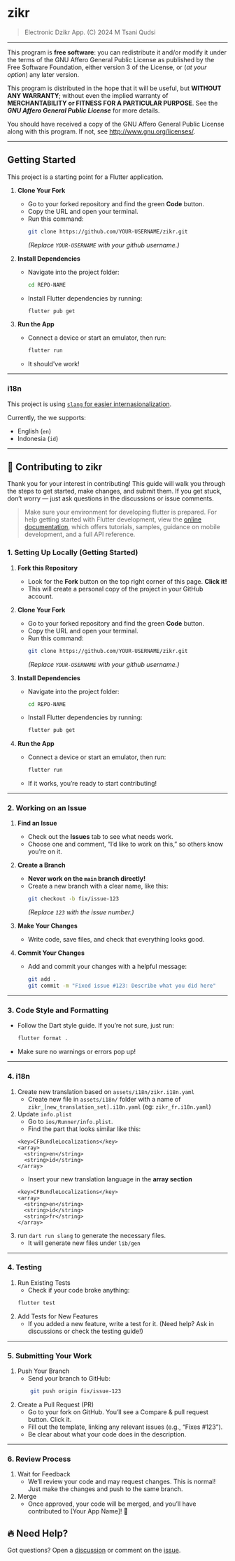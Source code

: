 # zikr

> Electronic Dzikr App. (C) 2024 M Tsani Qudsi

---

This program is **free software**: you can redistribute it and/or modify it under the terms of the GNU Affero General Public License as published by
the Free Software Foundation, either version 3 of the License, or (*at your option*) any later version.

This program is distributed in the hope that it will be useful, but **WITHOUT ANY WARRANTY**; without even the implied warranty of
**MERCHANTABILITY or FITNESS FOR A PARTICULAR PURPOSE**.  See the ***GNU Affero General Public License*** for more details.

You should have received a copy of the GNU Affero General Public License along with this program.  If not, see <http://www.gnu.org/licenses/>.

---

## Getting Started

This project is a starting point for a Flutter application.

1. **Clone Your Fork**  
   - Go to your forked repository and find the green **Code** button.
   - Copy the URL and open your terminal.
   - Run this command:
     ```bash
     git clone https://github.com/YOUR-USERNAME/zikr.git
     ```
     _(Replace `YOUR-USERNAME` with your github username.)_

2. **Install Dependencies**  
   - Navigate into the project folder:
     ```bash
     cd REPO-NAME
     ```
   - Install Flutter dependencies by running:
     ```bash
     flutter pub get
     ```

3. **Run the App**  
   - Connect a device or start an emulator, then run:
     ```bash
     flutter run
     ```
   - It should've work!

---

### i18n

This project is using [`slang` for easier internasionalization](https://pub.dev/packages/slang).

Currently, the we supports:
- English (`en`)
- Indonesia (`id`)

---

## 🌟 Contributing to zikr

Thank you for your interest in contributing! This guide will walk you through the steps to get started, make changes, and submit them. If you get stuck, don’t worry — just ask questions in the discussions or issue comments.

> Make sure your environment for developing flutter is prepared.
> For help getting started with Flutter development, view the [online documentation](https://docs.flutter.dev/), which offers tutorials, samples, guidance on mobile development, and a full API reference.
### 1. Setting Up Locally (Getting Started)

1. **Fork this Repository**  
   - Look for the **Fork** button on the top right corner of this page. **Click it!**  
   - This will create a personal copy of the project in your GitHub account.

2. **Clone Your Fork**  
   - Go to your forked repository and find the green **Code** button.
   - Copy the URL and open your terminal.
   - Run this command:
     ```bash
     git clone https://github.com/YOUR-USERNAME/zikr.git
     ```
     _(Replace `YOUR-USERNAME` with your github username.)_

3. **Install Dependencies**  
   - Navigate into the project folder:
     ```bash
     cd REPO-NAME
     ```
   - Install Flutter dependencies by running:
     ```bash
     flutter pub get
     ```

4. **Run the App**  
   - Connect a device or start an emulator, then run:
     ```bash
     flutter run
     ```
   - If it works, you’re ready to start contributing!

---

### 2. Working on an Issue

1. **Find an Issue**  
   - Check out the **Issues** tab to see what needs work.
   - Choose one and comment, “I’d like to work on this,” so others know you’re on it.

2. **Create a Branch**  
   - **Never work on the `main` branch directly!**  
   - Create a new branch with a clear name, like this:
     ```bash
     git checkout -b fix/issue-123
     ```
     _(Replace `123` with the issue number.)_

3. **Make Your Changes**  
   - Write code, save files, and check that everything looks good.

4. **Commit Your Changes**  
   - Add and commit your changes with a helpful message:
     ```bash
     git add .
     git commit -m "Fixed issue #123: Describe what you did here"
     ```

---

### 3. Code Style and Formatting

- Follow the Dart style guide. If you’re not sure, just run:
    ```bash
    flutter format .
    ```
- Make sure no warnings or errors pop up!

---

### 4. i18n
1. Create new translation based on `assets/i18n/zikr.i18n.yaml`
    - Create new file in `assets/i18n/` folder with a name of `zikr_[new_translation_set].i18n.yaml` (eg: `zikr_fr.i18n.yaml`)
2. Update `info.plist`
    - Go to `ios/Runner/info.plist`.
    - Find the part that looks similar like this:
    ```
    <key>CFBundleLocalizations</key>
    <array>
      <string>en</string>
      <string>id</string>
    </array>
    ```
    - Insert your new translation language in the **array section**
    ```
    <key>CFBundleLocalizations</key>
    <array>
      <string>en</string>
      <string>id</string>
      <string>fr</string>
    </array>
    ```
3. run `dart run slang` to generate the necessary files.
    - It will generate new files under `lib/gen`

---
### 4. Testing
1. Run Existing Tests
    - Check if your code broke anything:
    ```bash
    flutter test
    ```
2. Add Tests for New Features
    - If you added a new feature, write a test for it. (Need help? Ask in discussions or check the testing guide!)
---
### 5. Submitting Your Work
1. Push Your Branch
    - Send your branch to GitHub:
    ```bash
        git push origin fix/issue-123
    ```
2. Create a Pull Request (PR)
    - Go to your fork on GitHub. You’ll see a Compare & pull request button. Click it.
    - Fill out the template, linking any relevant issues (e.g., “Fixes #123”).
    - Be clear about what your code does in the description.
---
### 6. Review Process
1. Wait for Feedback
    - We’ll review your code and may request changes. This is normal! Just make the changes and push to the same branch.
2. Merge
    - Once approved, your code will be merged, and you’ll have contributed to [Your App Name]! 🎉

## 🔥 Need Help?

Got questions? Open a [discussion](https://github.com/call-me-q/zikr/discussions) or comment on the [issue](https://github.com/call-me-q/zikr/issues).